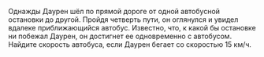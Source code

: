 Однажды Даурен шёл по прямой дороге от одной автобусной остановки до другой. Пройдя четверть пути, он оглянулся и увидел вдалеке приближающийся автобус. Известно, что, к какой бы остановке ни побежал Даурен, он достигнет ее одновременно с автобусом. Найдите скорость автобуса, если Даурен бегает со скоростью 15 км/ч.